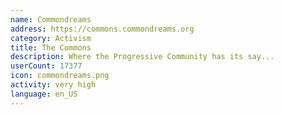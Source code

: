 ```yaml
---
name: Commondreams
address: https://commons.commondreams.org
category: Activism
title: The Commons
description: Where the Progressive Community has its say...
userCount: 17377
icon: commondreams.png
activity: very high
language: en_US
---
```

